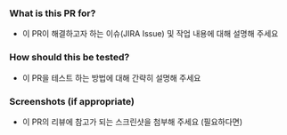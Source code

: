 ### What is this PR for?
- 이 PR이 해결하고자 하는 이슈(JIRA Issue) 및 작업 내용에 대해 설명해 주세요

### How should this be tested?
- 이 PR을 테스트 하는 방법에 대해 간략히 설명해 주세요

### Screenshots (if appropriate)
- 이 PR의 리뷰에 참고가 되는 스크린샷을 첨부해 주세요 (필요하다면)
